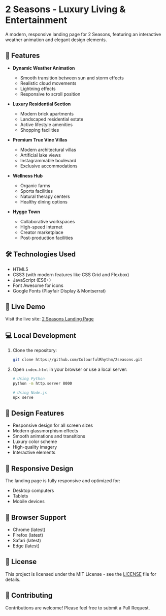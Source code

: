 # 2 Seasons - Luxury Living & Entertainment

A modern, responsive landing page for 2 Seasons, featuring an interactive weather animation and elegant design elements.

## 🌟 Features

- **Dynamic Weather Animation**
  - Smooth transition between sun and storm effects
  - Realistic cloud movements
  - Lightning effects
  - Responsive to scroll position

- **Luxury Residential Section**
  - Modern brick apartments
  - Landscaped residential estate
  - Active lifestyle amenities
  - Shopping facilities

- **Premium True Vine Villas**
  - Modern architectural villas
  - Artificial lake views
  - Instagrammable boulevard
  - Exclusive accommodations

- **Wellness Hub**
  - Organic farms
  - Sports facilities
  - Natural therapy centers
  - Healthy dining options

- **Hygge Town**
  - Collaborative workspaces
  - High-speed internet
  - Creator marketplace
  - Post-production facilities

## 🛠️ Technologies Used

- HTML5
- CSS3 (with modern features like CSS Grid and Flexbox)
- JavaScript (ES6+)
- Font Awesome for icons
- Google Fonts (Playfair Display & Montserrat)

## 🚀 Live Demo

Visit the live site: [2 Seasons Landing Page](https://colourfulrhythm.github.io/2seasons/)

## 💻 Local Development

1. Clone the repository:
   ```bash
   git clone https://github.com/ColourfulRhythm/2seasons.git
   ```

2. Open `index.html` in your browser or use a local server:
   ```bash
   # Using Python
   python -m http.server 8000
   
   # Using Node.js
   npx serve
   ```

## 🎨 Design Features

- Responsive design for all screen sizes
- Modern glassmorphism effects
- Smooth animations and transitions
- Luxury color scheme
- High-quality imagery
- Interactive elements

## 📱 Responsive Design

The landing page is fully responsive and optimized for:
- Desktop computers
- Tablets
- Mobile devices

## 🔄 Browser Support

- Chrome (latest)
- Firefox (latest)
- Safari (latest)
- Edge (latest)

## 📝 License

This project is licensed under the MIT License - see the [LICENSE](LICENSE) file for details.

## 👥 Contributing

Contributions are welcome! Please feel free to submit a Pull Request. 